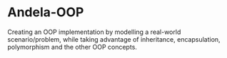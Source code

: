 # Andela-OOP
Creating an OOP implementation by modelling a real-world scenario/problem, while taking advantage of inheritance, encapsulation, polymorphism and the other OOP concepts. 
